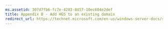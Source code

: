 ```yaml
---
ms.assetid: 307d7fb6-fc7e-4283-8457-10ec604e2def
title: Appendix B - Add HGS to an existing domain
redirect_url: https://technet.microsoft.com/en-us/windows-server-docs/security/guarded-fabric-shielded-vm/guarded-fabric-setting-up-the-host-guardian-service-hgs#add-the-hgs-role
---
```

